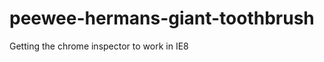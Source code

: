 peewee-hermans-giant-toothbrush
===============================

Getting the chrome inspector to work in IE8